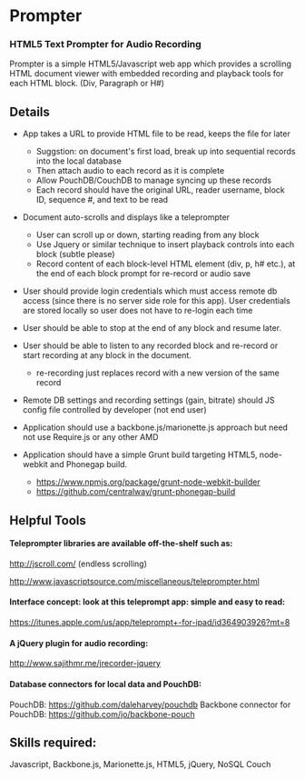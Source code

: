 Prompter
========

### HTML5 Text Prompter for Audio Recording

Prompter is a simple HTML5/Javascript web app which provides a scrolling HTML document viewer with embedded recording and playback tools for each HTML block. (Div, Paragraph or H#)

## Details

* App takes a URL to provide HTML file to be read, keeps the file for later
    * Suggstion: on document's first load, break up into sequential records into the local database
    * Then attach audio to each record as it is complete
    * Allow PouchDB/CouchDB to manage syncing up these records
    * Each record should have the original URL, reader username, block ID, sequence #, and text to be read

* Document auto-scrolls and displays like a teleprompter
    * User can scroll up or down, starting reading from any block
    * Use Jquery or similar technique to insert playback controls into each block (subtle please)
    * Record content of each block-level HTML element (div, p, h# etc.), at the end of each block prompt for re-record or audio save

* User should provide login credentials which must access remote db access (since there is no server side role for this app). User credentials are stored locally so user does not have to re-login each time

* User should be able to stop at the end of any block and resume later.

* User should be able to listen to any recorded block and re-record or start recording at any block in the document.
    * re-recording just replaces record with a new version of the same record

* Remote DB settings and recording settings (gain, bitrate) should JS config file controlled by developer (not end user)

* Application should use a backbone.js/marionette.js approach but need not use Require.js or any other AMD

* Application should have a simple Grunt build targeting HTML5, node-webkit and Phonegap build.
   * https://www.npmjs.org/package/grunt-node-webkit-builder
   * https://github.com/centralway/grunt-phonegap-build

## Helpful Tools

#### Teleprompter libraries are available off-the-shelf such as: 

http://jscroll.com/ (endless scrolling)

http://www.javascriptsource.com/miscellaneous/teleprompter.html 

#### Interface concept: look at this teleprompt app: simple and easy to read:

https://itunes.apple.com/us/app/teleprompt+-for-ipad/id364903926?mt=8

#### A jQuery plugin for audio recording:

http://www.sajithmr.me/jrecorder-jquery

#### Database connectors for local data and PouchDB:

PouchDB: https://github.com/daleharvey/pouchdb
Backbone connector for PouchDB: https://github.com/jo/backbone-pouch

## Skills required: 

Javascript, Backbone.js, Marionette.js, HTML5, jQuery, NoSQL Couch 






